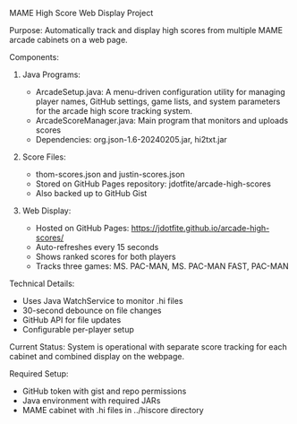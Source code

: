 MAME High Score Web Display Project

Purpose:
Automatically track and display high scores from multiple MAME arcade cabinets on a web page.

Components:
1. Java Programs:
   - ArcadeSetup.java: A menu-driven configuration utility for managing player names, GitHub settings, game lists, and system parameters for the arcade high score tracking system.
   - ArcadeScoreManager.java: Main program that monitors and uploads scores
   - Dependencies: org.json-1.6-20240205.jar, hi2txt.jar

2. Score Files:
   - thom-scores.json and justin-scores.json
   - Stored on GitHub Pages repository: jdotfite/arcade-high-scores
   - Also backed up to GitHub Gist

3. Web Display:
   - Hosted on GitHub Pages: https://jdotfite.github.io/arcade-high-scores/
   - Auto-refreshes every 15 seconds
   - Shows ranked scores for both players
   - Tracks three games: MS. PAC-MAN, MS. PAC-MAN FAST, PAC-MAN

Technical Details:
- Uses Java WatchService to monitor .hi files
- 30-second debounce on file changes
- GitHub API for file updates
- Configurable per-player setup

Current Status:
System is operational with separate score tracking for each cabinet and combined display on the webpage.

Required Setup:
- GitHub token with gist and repo permissions
- Java environment with required JARs
- MAME cabinet with .hi files in ../hiscore directory
